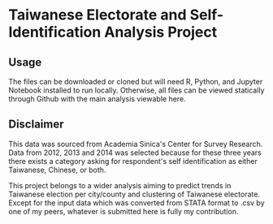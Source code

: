 # Taiwanese Electorate and Self-Identification Analysis Project

## Usage

The files can be downloaded or cloned but will need R, Python, and Jupyter Notebook installed to run locally. Otherwise, all files can be viewed statically through Github with the main analysis viewable here.

## Disclaimer

This data was sourced from Academia Sinica's Center for Survey Research. Data from 2012, 2013 and 2014 was selected because for these three years there exists a category asking for respondent's self identification as either Taiwanese, Chinese, or both. 

This project belongs to a wider analysis aiming to predict trends in Taiwanese election per city/county and clustering of Taiwanese electorate. Except for the input data which was converted from STATA format to .csv by one of my peers, whatever is submitted here is fully my contribution. 